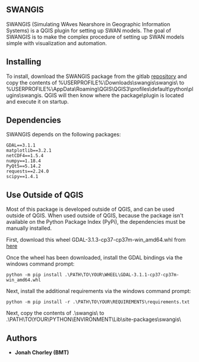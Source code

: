 ## SWANGIS
SWANGIS (Simulating WAves Nearshore in Geographic Information Systems) is a QGIS plugin for setting up SWAN models. 
The goal of SWANGIS is to make the complex procedure of setting up SWAN models simple with visualization and 
automation.

## Installing
To install, download the SWANGIS package from the gitlab [repository](https://gitlab.com/TUFLOW/swangis) and copy the 
contents of %USERPROFILE%\Downloads\swangis\swangis\ to %USERPROFILE%\AppData\Roaming\QGIS\QGIS3\profiles\default\python\plugins\swangis.
QGIS will then know where the package\plugin is located and execute it on startup.

## Dependencies
SWANGIS depends on the following packages: 

```
GDAL==3.1.1
matplotlib==3.2.1
netCDF4==1.5.4
numpy==1.18.4
PyQt5==5.14.2
requests==2.24.0
scipy==1.4.1
```

## Use Outside of QGIS
Most of this package is developed outside of QGIS, and can be used outside of QGIS. When used outside of QGIS, because
the package isn't available on the Python Package Index (PyPi), the dependencies must be manually installed.

First, download this wheel GDAL-3.1.3-cp37-cp37m-win_amd64.whl from [here](www.lfd.uci.edu/gohlke/pythonlibs) 

Once the wheel has been downloaded, install the GDAL bindings via the windows command prompt:

```
python -m pip install .\PATH\TO\YOUR\WHEEL\GDAL-3.1.1-cp37-cp37m-win_amd64.whl 
```

Next, install the additional requirements via the windows command prompt:

```
python -m pip install -r .\PATH\TO\YOUR\REQUIREMENTS\requirements.txt 
```
  
Next, copy the contents of .\swangis\ to .\PATH\TO\YOUR\PYTHON\ENVIRONMENT\Lib\site-packages\swangis\


## Authors
* **Jonah Chorley (BMT)**